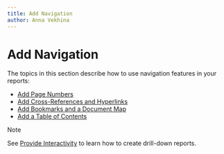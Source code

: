 ```yaml
---
title: Add Navigation
author: Anna Vekhina
---
```

# Add Navigation

The topics in this section describe how to use navigation features in your reports:

* [Add Page Numbers](add-navigation/add-page-numbers.md)
* [Add Cross-References and Hyperlinks](add-navigation/add-cross-references-and-hyperlinks.md)
* [Add Bookmarks and a Document Map](add-navigation/add-bookmarks-and-a-document-map.md)
* [Add a Table of Contents](add-navigation/add-a-table-of-contents.md)

> [!Note]
> See [Provide Interactivity](provide-interactivity.md) to learn how to create drill-down reports.